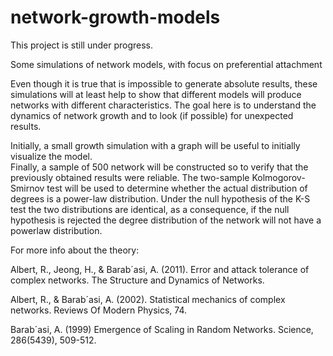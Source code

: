 # network-growth-models


This project is still under progress.

Some simulations of network models, with focus on preferential attachment

Even though it is true that is impossible to generate absolute results, these simulations will at least help to show that different models will produce networks with different characteristics. 
The goal here is to understand the dynamics of network growth and to look (if possible) for unexpected results.

Initially, a small growth simulation with a graph will be useful to initially visualize the model.  
Finally, a sample of 500 network will be constructed so to verify that the previously obtained results were reliable. The two-sample Kolmogorov-Smirnov test will be used to determine whether the actual distribution of degrees is a power-law distribution. Under the null hypothesis of the K-S test the two distributions are identical, as a consequence, if the null hypothesis is rejected the degree distribution of the network will not have a powerlaw distribution.




For more info about the theory:

Albert, R., Jeong, H., & Barab´asi, A. (2011). Error and attack tolerance of complex networks. The Structure and Dynamics of Networks. 

Albert, R., & Barab´asi, A. (2002). Statistical mechanics of complex networks. Reviews Of Modern Physics, 74. 

Barab´asi, A. (1999) Emergence of Scaling in Random Networks. Science, 286(5439), 509-512. 
